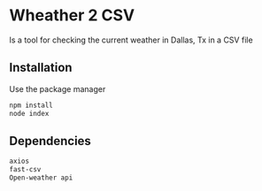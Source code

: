 
# Wheather 2 CSV

Is a tool for checking the current weather in Dallas, Tx in a CSV file 

## Installation

Use the package manager

```bash
npm install 
node index
```

## Dependencies

```bash
axios
fast-csv
Open-weather api
